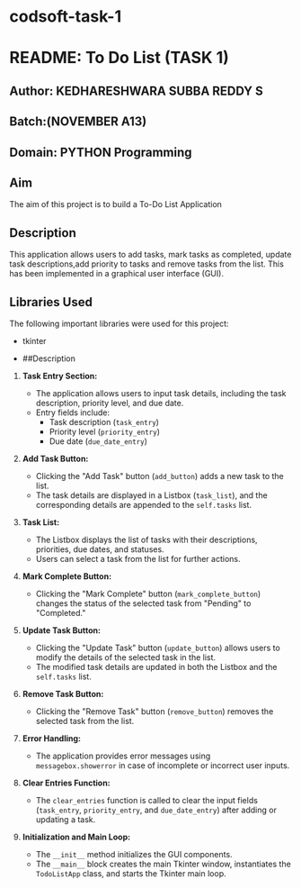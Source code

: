 # codsoft-task-1
# README: To Do List (TASK 1)

## Author: KEDHARESHWARA SUBBA REDDY S

## Batch:(NOVEMBER A13)

## Domain: PYTHON Programming

## Aim

The aim of this project is to build a To-Do List Application

## Description

This application allows users to add tasks, mark tasks as completed, update task descriptions,add priority to tasks and remove tasks from the list. This has been implemented in a graphical user interface (GUI).

## Libraries Used

The following important libraries were used for this project:

- tkinter

- ##Description


1. **Task Entry Section:**
   - The application allows users to input task details, including the task description, priority level, and due date.
   - Entry fields include:
     - Task description (`task_entry`)
     - Priority level (`priority_entry`)
     - Due date (`due_date_entry`)

2. **Add Task Button:**
   - Clicking the "Add Task" button (`add_button`) adds a new task to the list.
   - The task details are displayed in a Listbox (`task_list`), and the corresponding details are appended to the `self.tasks` list.

3. **Task List:**
   - The Listbox displays the list of tasks with their descriptions, priorities, due dates, and statuses.
   - Users can select a task from the list for further actions.

4. **Mark Complete Button:**
   - Clicking the "Mark Complete" button (`mark_complete_button`) changes the status of the selected task from "Pending" to "Completed."

5. **Update Task Button:**
   - Clicking the "Update Task" button (`update_button`) allows users to modify the details of the selected task in the list.
   - The modified task details are updated in both the Listbox and the `self.tasks` list.

6. **Remove Task Button:**
   - Clicking the "Remove Task" button (`remove_button`) removes the selected task from the list.

7. **Error Handling:**
   - The application provides error messages using `messagebox.showerror` in case of incomplete or incorrect user inputs.

8. **Clear Entries Function:**
   - The `clear_entries` function is called to clear the input fields (`task_entry`, `priority_entry`, and `due_date_entry`) after adding or updating a task.

9. **Initialization and Main Loop:**
   - The `__init__` method initializes the GUI components.
   - The `__main__` block creates the main Tkinter window, instantiates the `TodoListApp` class, and starts the Tkinter main loop.

